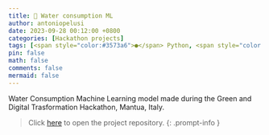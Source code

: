 ```yaml
---
title: 🚿 Water consumption ML
author: antoniopelusi
date: 2023-09-28 00:12:00 +0800
categories: [Hackathon projects]
tags: [<span style="color:#3573a6">●</span> Python, <span style="color:#da5b0c">●</span> Jupyter Notebook]
pin: false
math: false
comments: false
mermaid: false
---
```


[GithubLink]: https://github.com/antoniopelusi/water-consumption-ml

Water Consumption Machine Learning model made during the Green and Digital Trasformation Hackathon, Mantua, Italy.

> Click [here][GithubLink] to open the project repository.
{: .prompt-info }